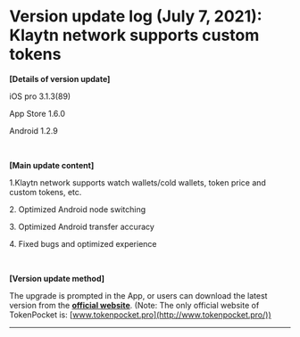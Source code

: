 # Version update log (July 7, 2021): Klaytn network supports custom tokens

**\[Details of version update]**&#x20;

iOS pro 3.1.3(89)&#x20;

App Store 1.6.0&#x20;

Android 1.2.9

‌

**\[Main update content]**&#x20;

1.Klaytn network supports watch wallets/cold wallets, token price and custom tokens, etc.

2\. Optimized Android node switching&#x20;

3\. Optimized Android transfer accuracy&#x20;

4\. Fixed bugs and optimized experience

‌

**\[Version update method]**&#x20;

The upgrade is prompted in the App, or users can download the latest version from the [**official website**](https://www.tokenpocket.pro/en/download/app). (Note: The only official website of TokenPocket is: [www.tokenpocket.pro](http://www.tokenpocket.pro/))

****

